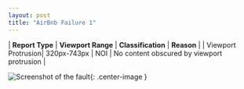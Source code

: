 ```yaml
---
layout: post
title: "AirBnb Failure 1"
---
```

| **Report Type** | **Viewport Range** | **Classification** | **Reason** |
| Viewport Protrusion| 320px-743px | NOI | No content obscured by viewport protrusion | 

![Screenshot of the fault](../../../assets/images/AirBnb/fault1/viewportOverflowWidth531.png){: .center-image }